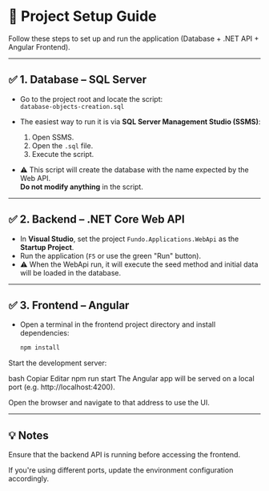 # 🧩 Project Setup Guide

Follow these steps to set up and run the application (Database + .NET API + Angular Frontend).

---

## ✅ 1. Database – SQL Server

- Go to the project root and locate the script:  
  `database-objects-creation.sql`

- The easiest way to run it is via **SQL Server Management Studio (SSMS)**:
  1. Open SSMS.
  2. Open the `.sql` file.
  3. Execute the script.

- ⚠️ This script will create the database with the name expected by the Web API.  
  **Do not modify anything** in the script.

---

## ✅ 2. Backend – .NET Core Web API

- In **Visual Studio**, set the project `Fundo.Applications.WebApi` as the **Startup Project**.
- Run the application (`F5` or use the green "Run" button).
- ⚠️ When the WebApi run, it will execute the seed method and initial data will be loaded in the database.  

---

## ✅ 3. Frontend – Angular

- Open a terminal in the frontend project directory and install dependencies:

  ```bash
  npm install
Start the development server:

bash
Copiar
Editar
npm run start
The Angular app will be served on a local port (e.g. http://localhost:4200).

Open the browser and navigate to that address to use the UI.

---
## 💡 Notes
Ensure that the backend API is running before accessing the frontend.

If you're using different ports, update the environment configuration accordingly.